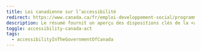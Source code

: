 ```yaml
---
title: Loi canadienne sur l’accessibilité
redirect: https://www.canada.ca/fr/emploi-developpement-social/programmes/canada-accessible/loi-resume.html
description: Le résumé fournit un aperçu des dispositions clés de la <a href="https://laws-lois.justice.gc.ca/fra/lois/A-0.6/"><em>Loi canadienne sur l’accessibilité</em></a>. Ceci n’est pas un document juridique et ne doit pas être utilisé pour interpréter cette loi. Le texte complet de la <a href="https://laws-lois.justice.gc.ca/fra/lois/A-0.6/"><em>Loi canadienne sur l’accessibilité</em></a> est disponible sur le site web du Ministère de la Justice.
toggle: accessibility-canada-act
tags:
  - accessibilityInTheGovernmentOfCanada
---
```

